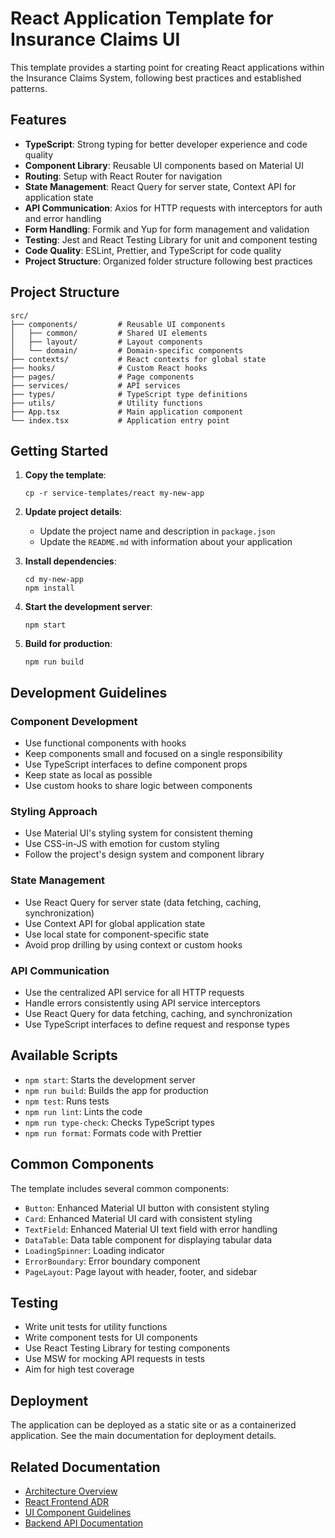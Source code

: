 # React Application Template for Insurance Claims UI

This template provides a starting point for creating React applications within the Insurance Claims System, following best practices and established patterns.

## Features

- **TypeScript**: Strong typing for better developer experience and code quality
- **Component Library**: Reusable UI components based on Material UI
- **Routing**: Setup with React Router for navigation
- **State Management**: React Query for server state, Context API for application state
- **API Communication**: Axios for HTTP requests with interceptors for auth and error handling
- **Form Handling**: Formik and Yup for form management and validation
- **Testing**: Jest and React Testing Library for unit and component testing
- **Code Quality**: ESLint, Prettier, and TypeScript for code quality
- **Project Structure**: Organized folder structure following best practices

## Project Structure

```
src/
├── components/         # Reusable UI components
│   ├── common/         # Shared UI elements
│   ├── layout/         # Layout components
│   └── domain/         # Domain-specific components
├── contexts/           # React contexts for global state
├── hooks/              # Custom React hooks
├── pages/              # Page components
├── services/           # API services
├── types/              # TypeScript type definitions
├── utils/              # Utility functions
├── App.tsx             # Main application component
└── index.tsx           # Application entry point
```

## Getting Started

1. **Copy the template**:
   ```
   cp -r service-templates/react my-new-app
   ```

2. **Update project details**:
   - Update the project name and description in `package.json`
   - Update the `README.md` with information about your application

3. **Install dependencies**:
   ```
   cd my-new-app
   npm install
   ```

4. **Start the development server**:
   ```
   npm start
   ```

5. **Build for production**:
   ```
   npm run build
   ```

## Development Guidelines

### Component Development

- Use functional components with hooks
- Keep components small and focused on a single responsibility
- Use TypeScript interfaces to define component props
- Keep state as local as possible
- Use custom hooks to share logic between components

### Styling Approach

- Use Material UI's styling system for consistent theming
- Use CSS-in-JS with emotion for custom styling
- Follow the project's design system and component library

### State Management

- Use React Query for server state (data fetching, caching, synchronization)
- Use Context API for global application state
- Use local state for component-specific state
- Avoid prop drilling by using context or custom hooks

### API Communication

- Use the centralized API service for all HTTP requests
- Handle errors consistently using API service interceptors
- Use React Query for data fetching, caching, and synchronization
- Use TypeScript interfaces to define request and response types

## Available Scripts

- `npm start`: Starts the development server
- `npm run build`: Builds the app for production
- `npm test`: Runs tests
- `npm run lint`: Lints the code
- `npm run type-check`: Checks TypeScript types
- `npm run format`: Formats code with Prettier

## Common Components

The template includes several common components:

- `Button`: Enhanced Material UI button with consistent styling
- `Card`: Enhanced Material UI card with consistent styling
- `TextField`: Enhanced Material UI text field with error handling
- `DataTable`: Data table component for displaying tabular data
- `LoadingSpinner`: Loading indicator
- `ErrorBoundary`: Error boundary component
- `PageLayout`: Page layout with header, footer, and sidebar

## Testing

- Write unit tests for utility functions
- Write component tests for UI components
- Use React Testing Library for testing components
- Use MSW for mocking API requests in tests
- Aim for high test coverage

## Deployment

The application can be deployed as a static site or as a containerized application. See the main documentation for deployment details.

## Related Documentation

- [Architecture Overview](../../ARCHITECTURE.md)
- [React Frontend ADR](../../docs/adr/0003-react-frontend-architecture.md)
- [UI Component Guidelines](../../docs/ui-component-guidelines.md)
- [Backend API Documentation](https://api-docs.insurance-claims.com) 